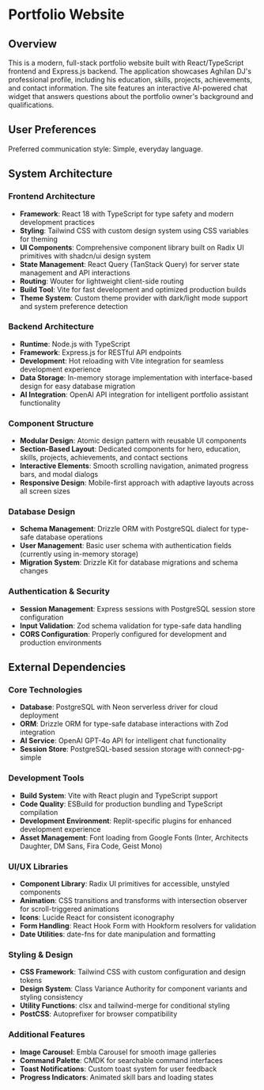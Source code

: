 # Portfolio Website

## Overview

This is a modern, full-stack portfolio website built with React/TypeScript frontend and Express.js backend. The application showcases Aghilan DJ's professional profile, including his education, skills, projects, achievements, and contact information. The site features an interactive AI-powered chat widget that answers questions about the portfolio owner's background and qualifications.

## User Preferences

Preferred communication style: Simple, everyday language.

## System Architecture

### Frontend Architecture
- **Framework**: React 18 with TypeScript for type safety and modern development practices
- **Styling**: Tailwind CSS with custom design system using CSS variables for theming
- **UI Components**: Comprehensive component library built on Radix UI primitives with shadcn/ui design system
- **State Management**: React Query (TanStack Query) for server state management and API interactions
- **Routing**: Wouter for lightweight client-side routing
- **Build Tool**: Vite for fast development and optimized production builds
- **Theme System**: Custom theme provider with dark/light mode support and system preference detection

### Backend Architecture
- **Runtime**: Node.js with TypeScript
- **Framework**: Express.js for RESTful API endpoints
- **Development**: Hot reloading with Vite integration for seamless development experience
- **Data Storage**: In-memory storage implementation with interface-based design for easy database migration
- **AI Integration**: OpenAI API integration for intelligent portfolio assistant functionality

### Component Structure
- **Modular Design**: Atomic design pattern with reusable UI components
- **Section-Based Layout**: Dedicated components for hero, education, skills, projects, achievements, and contact sections
- **Interactive Elements**: Smooth scrolling navigation, animated progress bars, and modal dialogs
- **Responsive Design**: Mobile-first approach with adaptive layouts across all screen sizes

### Database Design
- **Schema Management**: Drizzle ORM with PostgreSQL dialect for type-safe database operations
- **User Management**: Basic user schema with authentication fields (currently using in-memory storage)
- **Migration System**: Drizzle Kit for database migrations and schema changes

### Authentication & Security
- **Session Management**: Express sessions with PostgreSQL session store configuration
- **Input Validation**: Zod schema validation for type-safe data handling
- **CORS Configuration**: Properly configured for development and production environments

## External Dependencies

### Core Technologies
- **Database**: PostgreSQL with Neon serverless driver for cloud deployment
- **ORM**: Drizzle ORM for type-safe database interactions with Zod integration
- **AI Service**: OpenAI GPT-4o API for intelligent chat functionality
- **Session Store**: PostgreSQL-based session storage with connect-pg-simple

### Development Tools
- **Build System**: Vite with React plugin and TypeScript support
- **Code Quality**: ESBuild for production bundling and TypeScript compilation
- **Development Environment**: Replit-specific plugins for enhanced development experience
- **Asset Management**: Font loading from Google Fonts (Inter, Architects Daughter, DM Sans, Fira Code, Geist Mono)

### UI/UX Libraries
- **Component Library**: Radix UI primitives for accessible, unstyled components
- **Animation**: CSS transitions and transforms with intersection observer for scroll-triggered animations
- **Icons**: Lucide React for consistent iconography
- **Form Handling**: React Hook Form with Hookform resolvers for validation
- **Date Utilities**: date-fns for date manipulation and formatting

### Styling & Design
- **CSS Framework**: Tailwind CSS with custom configuration and design tokens
- **Design System**: Class Variance Authority for component variants and styling consistency
- **Utility Functions**: clsx and tailwind-merge for conditional styling
- **PostCSS**: Autoprefixer for browser compatibility

### Additional Features
- **Image Carousel**: Embla Carousel for smooth image galleries
- **Command Palette**: CMDK for searchable command interfaces
- **Toast Notifications**: Custom toast system for user feedback
- **Progress Indicators**: Animated skill bars and loading states